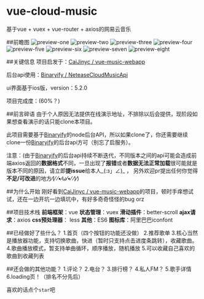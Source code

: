 # vue-cloud-music
基于vue + vuex + vue-router + axios的网易云音乐

##前瞻图
![preview-one](./vue-cloud-music/src/common/img/preview/preview-one.jpg)
![preview-two](./vue-cloud-music/src/common/img/preview/preview-two.jpg)
![preview-three](./vue-cloud-music/src/common/img/preview/preview-three.jpg)
![preview-four](./vue-cloud-music/src/common/img/preview/preview-four.jpg)
![preview-five](./vue-cloud-music/src/common/img/preview/preview-five.jpg)
![preview-six](./vue-cloud-music/src/common/img/preview/preview-six.jpg)
![preview-seven](./vue-cloud-music/src/common/img/preview/preview-seven.jpg)
![preview-eight](./vue-cloud-music/src/common/img/preview/preview-eight.jpg)

##关键信息
项目启发于：[CaiJinyc / vue-music-webapp](https://github.com/CaiJinyc/vue-music-webapp)

后台api使用：[Binaryify / NeteaseCloudMusicApi](https://github.com/Binaryify/NeteaseCloudMusicApi)

ui界面基于ios版，version：5.2.0

项目完成度：(60%？)

##前言碎语
由于个人原因无法提供在线演示地址，不排除以后会提供，现阶段如果想查看演示的话只能clone本项目。

此项目需要基于[Binaryify](https://github.com/Binaryify/NeteaseCloudMusicApi)的node后台API，所以如果clone了，你还需要继续clone一份[Binaryify](https://github.com/Binaryify/NeteaseCloudMusicApi)的后台api方可（别忘了启服务）。

注意：(由于[Binaryify](https://github.com/Binaryify/NeteaseCloudMusicApi)的后台api持续不断迭代，不同版本之间的api可能会造成前端axios返回的**数据格式**不同，一旦出现了**报错**或者**数据无法正常加载**很可能就是版本不同的原因，请立即**提issue**给本人_(:з」∠)_ ， 另外欢迎pr提出任何你觉得**不足/可改进**的地方⁄(⁄ ⁄•⁄ω⁄•⁄ ⁄)⁄)

##为什么开始
刚好看到[CaiJinyc / vue-music-webapp](https://github.com/CaiJinyc/vue-music-webapp)的项目，顿时手痒想试试，还在一边开坑一边填坑中，有好多奇奇怪怪的bug orz


##项目技术栈
**前端框架**：vue
**状态管理**：vuex
**滑动插件**：better-scroll
**ajax请求**：axios
**css预处理器**： less
**其他**：ES6
**图标库**：阿里巴巴iconfont

##已经做好了些什么？
1.首页（四个按钮的功能还没做）
2.推荐歌单
3.核心当然是播放器功能，支持切换歌曲，快进（暂时只支持点击进度条跳转），收藏歌曲。
4.歌曲播放模式，暂支持单曲循环，顺序播放，随机播放
5.可以收藏自己喜欢的歌曲到收藏列表

##还会做的其他功能？
1.评论？
2.电台？
3.排行榜？
4.私人FM？
5.歌手详情
6.loading页！（排名不分先后）

喜欢的话点个`star`吧

